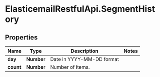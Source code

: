 # ElasticemailRestfulApi.SegmentHistory

## Properties
Name | Type | Description | Notes
------------ | ------------- | ------------- | -------------
**day** | **Number** | Date in YYYY-MM-DD format | 
**count** | **Number** | Number of items. | 


